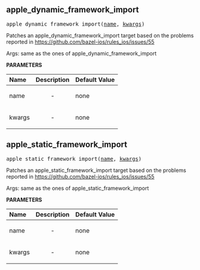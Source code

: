 <!-- Generated with Stardoc: http://skydoc.bazel.build -->

<a id="#apple_dynamic_framework_import"></a>

## apple_dynamic_framework_import

<pre>
apple_dynamic_framework_import(<a href="#apple_dynamic_framework_import-name">name</a>, <a href="#apple_dynamic_framework_import-kwargs">kwargs</a>)
</pre>

Patches an apple_dynamic_framework_import target based on the problems reported in https://github.com/bazel-ios/rules_ios/issues/55

Args: same as the ones of apple_dynamic_framework_import

**PARAMETERS**


| Name  | Description | Default Value |
| :------------- | :------------- | :------------- |
| <a id="apple_dynamic_framework_import-name"></a>name |  <p align="center"> - </p>   |  none |
| <a id="apple_dynamic_framework_import-kwargs"></a>kwargs |  <p align="center"> - </p>   |  none |


<a id="#apple_static_framework_import"></a>

## apple_static_framework_import

<pre>
apple_static_framework_import(<a href="#apple_static_framework_import-name">name</a>, <a href="#apple_static_framework_import-kwargs">kwargs</a>)
</pre>

Patches an apple_static_framework_import target based on the problems reported in https://github.com/bazel-ios/rules_ios/issues/55

Args: same as the ones of apple_static_framework_import

**PARAMETERS**


| Name  | Description | Default Value |
| :------------- | :------------- | :------------- |
| <a id="apple_static_framework_import-name"></a>name |  <p align="center"> - </p>   |  none |
| <a id="apple_static_framework_import-kwargs"></a>kwargs |  <p align="center"> - </p>   |  none |


